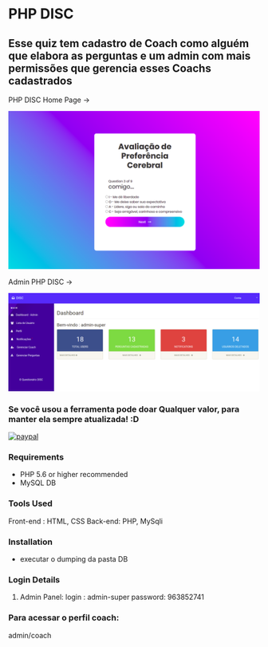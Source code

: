 # PHP DISC
##  Esse quiz tem cadastro de Coach como alguém que elabora as perguntas e um admin com mais permissões que gerencia esses Coachs cadastrados


PHP DISC  Home Page ->

![q1](https://github.com/ccastiglioni/quiz-disc/blob/master/pergutas.png)


Admin PHP DISC ->

![q2](https://github.com/ccastiglioni/quiz-disc/blob/master/admin-.png)


### Se você usou a ferramenta pode doar Qualquer valor, para manter ela sempre atualizada! :D

[![paypal](https://www.paypalobjects.com/en_US/i/btn/btn_donateCC_LG.gif)](https://www.paypal.com/cgi-bin/webscr?cmd=_donations&business=QPW7WWKE3B3V4&currency_code=BRL)


### Requirements 

- PHP 5.6 or higher recommended 
- MySQL DB 


### Tools Used
Front-end :  HTML, CSS
Back-end:   PHP, MySqli

### Installation
- executar o dumping da pasta DB

### Login Details

1. Admin Panel:
login   : admin-super
password:  963852741

### Para acessar o perfil coach:
admin/coach 
